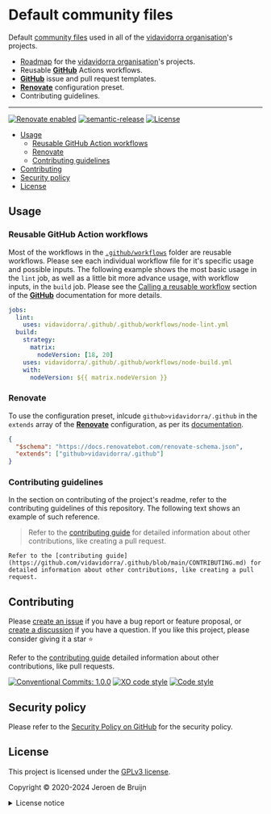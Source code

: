 # Default community files <!-- omit in toc -->

Default [community files](https://docs.github.com/en/communities/setting-up-your-project-for-healthy-contributions) used in all of the [vidavidorra organisation][organisation]'s projects.

- [Roadmap](https://github.com/orgs/vidavidorra/projects/2) for the [vidavidorra organisation][organisation]'s projects.
- Reusable [**GitHub**][github] Actions workflows.
- [**GitHub**][github] issue and pull request templates.
- [**Renovate**][renovate] configuration preset.
- Contributing guidelines.

---

[![Renovate enabled](https://img.shields.io/badge/Renovate-enabled-brightgreen.svg?logo=renovatebot&logoColor&style=flat-square)](https://renovatebot.com)
[![semantic-release](https://img.shields.io/badge/%20%20%F0%9F%93%A6%F0%9F%9A%80-semantic--release-e10079.svg?style=flat-square)](https://github.com/semantic-release/semantic-release)
[![License](https://img.shields.io/github/license/vidavidorra/.github.svg?style=flat-square)](LICENSE.md)

- [Usage](#usage)
  - [Reusable GitHub Action workflows](#reusable-github-action-workflows)
  - [Renovate](#renovate)
  - [Contributing guidelines](#contributing-guidelines)
- [Contributing](#contributing)
- [Security policy](#security-policy)
- [License](#license)

## Usage

### Reusable GitHub Action workflows

Most of the workflows in the [`.github/workflows`](.github/workflows) folder are reusable workflows. Please see each individual workflow file for it's specific usage and possible inputs. The following example shows the most basic usage in the `lint` job, as well as a little bit more advance usage, with workflow inputs, in the `build` job. Please see the [Calling a reusable workflow](https://docs.github.com/en/actions/using-workflows/reusing-workflows#calling-a-reusable-workflow) section of the [**GitHub**][github] documentation for more details.

```yml
jobs:
  lint:
    uses: vidavidorra/.github/.github/workflows/node-lint.yml
  build:
    strategy:
      matrix:
        nodeVersion: [18, 20]
    uses: vidavidorra/.github/.github/workflows/node-build.yml
    with:
      nodeVersion: ${{ matrix.nodeVersion }}
```

### Renovate

To use the configuration preset, inlcude `github>vidavidorra/.github` in the `extends` array of the [**Renovate**][renovate] configuration, as per its [documentation](https://docs.renovatebot.com/config-presets/#extending-from-a-preset).

```json
{
  "$schema": "https://docs.renovatebot.com/renovate-schema.json",
  "extends": ["github>vidavidorra/.github"]
}
```

### Contributing guidelines

In the section on contributing of the project's readme, refer to the contributing guidelines of this repository. The following text shows an example of such reference.

> Refer to the [contributing guide](https://github.com/vidavidorra/.github/blob/main/CONTRIBUTING.md) for detailed information about other contributions, like creating a pull request.

```
Refer to the [contributing guide](https://github.com/vidavidorra/.github/blob/main/CONTRIBUTING.md) for detailed information about other contributions, like creating a pull request.
```

## Contributing

Please [create an issue](https://github.com/vidavidorra/.github/issues/new/choose) if you have a bug report or feature proposal, or [create a discussion](https://github.com/vidavidorra/.github/discussions) if you have a question. If you like this project, please consider giving it a star ⭐

Refer to the [contributing guide](CONTRIBUTING.md) detailed information about other contributions, like pull requests.

[![Conventional Commits: 1.0.0](https://img.shields.io/badge/Conventional%20Commits-1.0.0-yellow?style=flat-square)](https://conventionalcommits.org)
[![XO code style](https://shields.io/badge/code_style-5ed9c7?logo=xo&labelColor=gray&style=flat-square)](https://github.com/xojs/xo)
[![Code style](https://img.shields.io/badge/code_style-Prettier-ff69b4?logo=prettier&style=flat-square)](https://github.com/prettier/prettier)

## Security policy

Please refer to the [Security Policy on GitHub](https://github.com/vidavidorra/.github/security/) for the security policy.

## License

This project is licensed under the [GPLv3 license](https://www.gnu.org/licenses/gpl.html).

Copyright © 2020-2024 Jeroen de Bruijn

<details><summary>License notice</summary>
<p>

This program is free software: you can redistribute it and/or modify
it under the terms of the GNU General Public License as published by
the Free Software Foundation, either version 3 of the License, or
(at your option) any later version.

This program is distributed in the hope that it will be useful,
but WITHOUT ANY WARRANTY; without even the implied warranty of
MERCHANTABILITY or FITNESS FOR A PARTICULAR PURPOSE. See the
GNU General Public License for more details.

You should have received a copy of the GNU General Public License
along with this program. If not, see <http://www.gnu.org/licenses/>.

The full text of the license is available in the [LICENSE](LICENSE.md) file in this repository and [online](https://www.gnu.org/licenses/gpl.html).

</details>

<!-- References -->

[organisation]: https://github.com/vidavidorra
[github]: https://github.com/
[renovate]: https://www.mend.io/renovate/
